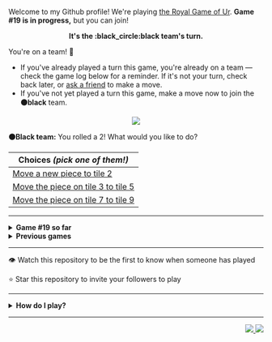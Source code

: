 Welcome to my Github profile!
We're playing
[the Royal Game of Ur](https://en.wikipedia.org/wiki/Royal_Game_of_Ur).
**Game #19 is in progress,** but you can join!

<p align="center">
  <b>It's the
  :black_circle:black
  team's turn.</b>
</p>

You're on a team! :wave:

* If you've already played a turn this game, you're already on a team
  &mdash; check the game log below for a reminder. If it's not your turn,
  check back later, or [ask a
  friend](https://twitter.com/share?text=I'm+playing+The+Royal+Game+of+Ur+on+a+GitHub+profile.+Take+your+turn+at+https://github.com/rossjrw/rossjrw+%23RoyalGameOfUr+%23github) to make a move.
* If you've not yet played a turn this game, make a move now to join the
  **:black_circle:black** team.

<p align="center"><img src="https://raw.githubusercontent.com/rossjrw/rossjrw/play/games/current/board.2835.svg"></p>

  **:black_circle:Black team:**
  You rolled a 2!
What would you like to do?

| Choices *(pick one of them!)* |
| --- |
  | [    Move a new piece to tile 2](https://github.com/rossjrw/rossjrw/issues/new?title=ur-move-2%400-0&amp;body=Press+Submit%21+You+don%27t+need+to+edit+this+text+or+do+anything+else.%0D%0A%0D%0ABe+aware+that+your+move+can+take+a+minute+or+two+to+process.) |
  | [    Move the piece on tile 3 to tile 5](https://github.com/rossjrw/rossjrw/issues/new?title=ur-move-2%403-0&amp;body=Press+Submit%21+You+don%27t+need+to+edit+this+text+or+do+anything+else.%0D%0A%0D%0ABe+aware+that+your+move+can+take+a+minute+or+two+to+process.) |
  | [    Move the piece on tile 7 to tile 9](https://github.com/rossjrw/rossjrw/issues/new?title=ur-move-2%407-0&amp;body=Press+Submit%21+You+don%27t+need+to+edit+this+text+or+do+anything+else.%0D%0A%0D%0ABe+aware+that+your+move+can+take+a+minute+or+two+to+process.) |

-----

<details>
<summary><b>Game #19 so far</b></summary>

## Who's on each team?

<table>
    <thead>
      <tr><th colspan=2>Players in this game</th></tr>
    </thead>
    <tbody>
      <tr>
        <td align="right"><b>Black team</b> :black_circle:</td>
        <td>:white_circle: <b> White team</b></td>
      </tr>
      <tr align="center">
        <td><b><a href="https://github.com/tassiaaccioly">@tassiaaccioly</a></b> (6)<br><b><a href="https://github.com/huuquyet">@huuquyet</a></b> (4)<br><b><a href="https://github.com/CostasAK">@CostasAK</a></b> (3)<br><b><a href="https://github.com/7IronSnow7">@7IronSnow7</a></b> (1)<br><b><a href="https://github.com/karim-eg">@karim-eg</a></b> (1)<br><b><a href="https://github.com/chiragyadav916">@chiragyadav916</a></b> (1)</td>
        <td><b><a href="https://github.com/Casper-Guo">@Casper-Guo</a></b> (19)<br><b><a href="https://github.com/nicolasborromeo">@nicolasborromeo</a></b> (1)<br><b><a href="https://github.com/Baystef">@Baystef</a></b> (1)</td>
      </tr>
    </tbody>
  </table>

## What's happened so far?

| Time | Turn | Event | Issue | Board |
| :---: | :---: | :--- | :---: | :---: |
  | 11th Apr 2024 03:01 | **0** | :black_circle: **[@tassiaaccioly](https://github.com/tassiaaccioly)** started a new game | [#2797](https://github.com/rossjrw/rossjrw/issues/2797) | [link](https://raw.githubusercontent.com/rossjrw/rossjrw/3b55d755eb1059017bd702f5a1d0265e5152c490/games/current/board.2797.svg) |
  | 11th Apr 2024 03:01 | **1** | :black_circle: **[@tassiaaccioly](https://github.com/tassiaaccioly)** moved a black piece onto the board to position 2    | [#2798](https://github.com/rossjrw/rossjrw/issues/2798) | [link](https://raw.githubusercontent.com/rossjrw/rossjrw/092768d93fefb54ce03bc05817770b0da3b10ec8/games/current/board.2798.svg) |
  | 11th Apr 2024 03:10 | **2** | :white_circle: **[@Casper-Guo](https://github.com/Casper-Guo)** moved a white piece onto the board to position 1    | [#2799](https://github.com/rossjrw/rossjrw/issues/2799) | [link](https://raw.githubusercontent.com/rossjrw/rossjrw/835405fdf6bd64f56ca917db50d7b1d399b89f06/games/current/board.2799.svg) |
  | 11th Apr 2024 11:51 | **3** | :black_circle: **[@tassiaaccioly](https://github.com/tassiaaccioly)** moved a black piece onto the board to position 3    | [#2800](https://github.com/rossjrw/rossjrw/issues/2800) | [link](https://raw.githubusercontent.com/rossjrw/rossjrw/e6e18c550dd2308d4d1ee01c22aaf37106d8cf48/games/current/board.2800.svg) |
  | 11th Apr 2024 11:56 | **4** | :white_circle: **[@Casper-Guo](https://github.com/Casper-Guo)** moved a white piece from position 1 to position 4  — claimed a rosette :rosette:  | [#2801](https://github.com/rossjrw/rossjrw/issues/2801) | [link](https://raw.githubusercontent.com/rossjrw/rossjrw/2e090e426f39825b33fb62c1f63ce28de33e2668/games/current/board.2801.svg) |
  | 11th Apr 2024 11:59 | **5** | :white_circle: **[@Casper-Guo](https://github.com/Casper-Guo)** moved a white piece onto the board to position 2    | [#2802](https://github.com/rossjrw/rossjrw/issues/2802) | [link](https://raw.githubusercontent.com/rossjrw/rossjrw/85cc7a31329c7462afa4c3a9e645e0904358dfc4/games/current/board.2802.svg) |
  | 11th Apr 2024 13:08 | **6** | :black_circle: **[@7IronSnow7](https://github.com/7IronSnow7)** moved a black piece from position 3 to position 5    | [#2803](https://github.com/rossjrw/rossjrw/issues/2803) | [link](https://raw.githubusercontent.com/rossjrw/rossjrw/f87a1e15ff2a44a461a4d91eaeefa4550c5c9ae1/games/current/board.2803.svg) |
  | 11th Apr 2024 13:12 | **7** | :white_circle: **[@Casper-Guo](https://github.com/Casper-Guo)** moved a white piece from position 4 to position 6    | [#2804](https://github.com/rossjrw/rossjrw/issues/2804) | [link](https://raw.githubusercontent.com/rossjrw/rossjrw/6981ec21fafc9ff7ce600b2175a310c8f2660106/games/current/board.2804.svg) |
  | 11th Apr 2024 13:55 | **8** | :black_circle: **[@tassiaaccioly](https://github.com/tassiaaccioly)** moved a black piece from position 5 to position 7    | [#2805](https://github.com/rossjrw/rossjrw/issues/2805) | [link](https://raw.githubusercontent.com/rossjrw/rossjrw/e93bad57e0ac71a1dcc0772800e7c59d4b170dbd/games/current/board.2805.svg) |
  | 11th Apr 2024 14:13 | **9** | :white_circle: **[@Casper-Guo](https://github.com/Casper-Guo)** moved a white piece onto the board to position 4  — claimed a rosette :rosette:  | [#2806](https://github.com/rossjrw/rossjrw/issues/2806) | [link](https://raw.githubusercontent.com/rossjrw/rossjrw/5ee1ed3f80921c5093dd0e544c3a8af0bd20460c/games/current/board.2806.svg) |
  | 11th Apr 2024 14:15 | **10** | :white_circle: **[@Casper-Guo](https://github.com/Casper-Guo)** moved a white piece from position 6 to position 7 — captured a black piece :crossed_swords:   | [#2807](https://github.com/rossjrw/rossjrw/issues/2807) | [link](https://raw.githubusercontent.com/rossjrw/rossjrw/34c9d46f4c5b40822ef66f5fcfa88271cbc952f5/games/current/board.2807.svg) |
  | 11th Apr 2024 23:53 | **11** | :black_circle: **[@karim-eg](https://github.com/karim-eg)** moved a black piece from position 2 to position 5    | [#2808](https://github.com/rossjrw/rossjrw/issues/2808) | [link](https://raw.githubusercontent.com/rossjrw/rossjrw/dd7ad23835b18f6ef9b235f07ed0fe5346c5d645/games/current/board.2808.svg) |
  | 11th Apr 2024 23:59 | **12** | :white_circle: **[@Casper-Guo](https://github.com/Casper-Guo)** moved a white piece from position 7 to position 8  — claimed a rosette :rosette:  | [#2809](https://github.com/rossjrw/rossjrw/issues/2809) | [link](https://raw.githubusercontent.com/rossjrw/rossjrw/cb03b428e304ae109e3e0e1a6c406d730ff1052e/games/current/board.2809.svg) |
  | 12th Apr 2024 00:02 | **13** | :white_circle: **[@Casper-Guo](https://github.com/Casper-Guo)** moved a white piece from position 4 to position 6    | [#2810](https://github.com/rossjrw/rossjrw/issues/2810) | [link](https://raw.githubusercontent.com/rossjrw/rossjrw/ba8efe90785f535e87d1abc23c297dbb50131f37/games/current/board.2810.svg) |
  | 14th Apr 2024 18:12 | **14** | :black_circle: **[@chiragyadav916](https://github.com/chiragyadav916)** moved a black piece from position 5 to position 6 — captured a white piece :crossed_swords:   | [#2813](https://github.com/rossjrw/rossjrw/issues/2813) | [link](https://raw.githubusercontent.com/rossjrw/rossjrw/595f4f1e86a10aaf7b99840d57beab065bef15f1/games/current/board.2813.svg) |
  | 14th Apr 2024 20:59 | **15** | :white_circle: **[@Casper-Guo](https://github.com/Casper-Guo)** moved a white piece onto the board to position 1    | [#2814](https://github.com/rossjrw/rossjrw/issues/2814) | [link](https://raw.githubusercontent.com/rossjrw/rossjrw/af5a8020545479e60e209d31b2ced0effef14fe2/games/current/board.2814.svg) |
  | 17th Apr 2024 12:33 | **16** | :black_circle: **[@CostasAK](https://github.com/CostasAK)** moved a black piece onto the board to position 4  — claimed a rosette :rosette:  | [#2815](https://github.com/rossjrw/rossjrw/issues/2815) | [link](https://raw.githubusercontent.com/rossjrw/rossjrw/92f4ea11921b170f984a46c2727fdd48497f1164/games/current/board.2815.svg) |
  | 17th Apr 2024 12:33 | **17** | :black_circle: **[@CostasAK](https://github.com/CostasAK)** moved a black piece from position 6 to position 7    | [#2816](https://github.com/rossjrw/rossjrw/issues/2816) | [link](https://raw.githubusercontent.com/rossjrw/rossjrw/68379d1de407c0fd3953a2bf12aed01e429f7d37/games/current/board.2816.svg) |
  | 17th Apr 2024 15:59 | **18** | :white_circle: **[@Casper-Guo](https://github.com/Casper-Guo)** moved a white piece from position 2 to position 4  — claimed a rosette :rosette:  | [#2817](https://github.com/rossjrw/rossjrw/issues/2817) | [link](https://raw.githubusercontent.com/rossjrw/rossjrw/782fb64fcc7837ce233c5fae899ad74b0007c472/games/current/board.2817.svg) |
  | 17th Apr 2024 16:02 | **19** | :white_circle: **[@Casper-Guo](https://github.com/Casper-Guo)** moved a white piece from position 4 to position 7 — captured a black piece :crossed_swords:   | [#2818](https://github.com/rossjrw/rossjrw/issues/2818) | [link](https://raw.githubusercontent.com/rossjrw/rossjrw/3372160690788cbf1731fb97caa25106b67cf9dd/games/current/board.2818.svg) |
  | 17th Apr 2024 16:50 | **20** | :black_circle: **[@tassiaaccioly](https://github.com/tassiaaccioly)** moved a black piece from position 4 to position 7 — captured a white piece :crossed_swords:   | [#2819](https://github.com/rossjrw/rossjrw/issues/2819) | [link](https://raw.githubusercontent.com/rossjrw/rossjrw/9d660be3cf132c0ddd046a54257371fb78c0bcdb/games/current/board.2819.svg) |
  | 17th Apr 2024 17:21 | **21** | :white_circle: **[@Casper-Guo](https://github.com/Casper-Guo)** moved a white piece from position 1 to position 4  — claimed a rosette :rosette:  | [#2820](https://github.com/rossjrw/rossjrw/issues/2820) | [link](https://raw.githubusercontent.com/rossjrw/rossjrw/468fc84533139bb955ac674f9cd10c7ddc4d50eb/games/current/board.2820.svg) |
  | 17th Apr 2024 18:45 | **22** | :white_circle: **[@Casper-Guo](https://github.com/Casper-Guo)** moved a white piece from position 4 to position 6    | [#2821](https://github.com/rossjrw/rossjrw/issues/2821) | [link](https://raw.githubusercontent.com/rossjrw/rossjrw/91e4d7c47c44727c224b45a9400aaed324691479/games/current/board.2821.svg) |
  | 18th Apr 2024 09:22 | **23** | :black_circle: **[@CostasAK](https://github.com/CostasAK)** moved a black piece onto the board to position 3    | [#2822](https://github.com/rossjrw/rossjrw/issues/2822) | [link](https://raw.githubusercontent.com/rossjrw/rossjrw/98eb2c6629ed4c5500ca78501e558e2df7ab280a/games/current/board.2822.svg) |
  | 18th Apr 2024 17:29 | **24** | :white_circle: **[@Casper-Guo](https://github.com/Casper-Guo)** moved a white piece onto the board to position 2    | [#2823](https://github.com/rossjrw/rossjrw/issues/2823) | [link](https://raw.githubusercontent.com/rossjrw/rossjrw/7d99b82cf95b45111885108389419101969e0b9b/games/current/board.2823.svg) |
  | 23rd Apr 2024 02:28 | **25** | :black_circle: **[@huuquyet](https://github.com/huuquyet)** moved a black piece from position 3 to position 6 — captured a white piece :crossed_swords:   | [#2824](https://github.com/rossjrw/rossjrw/issues/2824) | [link](https://raw.githubusercontent.com/rossjrw/rossjrw/f01a2cc3cf8d449561a6b1df269960cf3328b039/games/current/board.2824.svg) |
  | 24th Apr 2024 00:49 | **26** | :white_circle: **[@nicolasborromeo](https://github.com/nicolasborromeo)** moved a white piece onto the board to position 3    | [#2825](https://github.com/rossjrw/rossjrw/issues/2825) | [link](https://raw.githubusercontent.com/rossjrw/rossjrw/71508fe7b9611e57743dcbf0ef0307b220e7ff49/games/current/board.2825.svg) |
  | 24th Apr 2024 09:40 | **27** | :black_circle: **[@huuquyet](https://github.com/huuquyet)** moved a black piece onto the board to position 1    | [#2826](https://github.com/rossjrw/rossjrw/issues/2826) | [link](https://raw.githubusercontent.com/rossjrw/rossjrw/5f2422d5298354c5ab1a2f5881e210a5975c634b/games/current/board.2826.svg) |
  | 24th Apr 2024 21:12 | **28** | :white_circle: **[@Casper-Guo](https://github.com/Casper-Guo)** moved a white piece from position 2 to position 4  — claimed a rosette :rosette:  | [#2827](https://github.com/rossjrw/rossjrw/issues/2827) | [link](https://raw.githubusercontent.com/rossjrw/rossjrw/990a96f5e918c5632bbd3e3a9d0f3e6e86c1446e/games/current/board.2827.svg) |
  | 24th Apr 2024 21:14 | **29** | :white_circle: **[@Casper-Guo](https://github.com/Casper-Guo)** moved a white piece from position 4 to position 7 — captured a black piece :crossed_swords:   | [#2828](https://github.com/rossjrw/rossjrw/issues/2828) | [link](https://raw.githubusercontent.com/rossjrw/rossjrw/eccd902a1d4a79b49c32ccdee647ef1fb9a0d48f/games/current/board.2828.svg) |
  | 24th Apr 2024 21:28 | **30** | :black_circle: **[@tassiaaccioly](https://github.com/tassiaaccioly)** moved a black piece from position 6 to position 7 — captured a white piece :crossed_swords:   | [#2829](https://github.com/rossjrw/rossjrw/issues/2829) | [link](https://raw.githubusercontent.com/rossjrw/rossjrw/1fd222b9aab965851024c0cb111caebefbd0cce0/games/current/board.2829.svg) |
  | 24th Apr 2024 22:01 | **31** | :white_circle: **[@Casper-Guo](https://github.com/Casper-Guo)** moved a white piece onto the board to position 2    | [#2830](https://github.com/rossjrw/rossjrw/issues/2830) | [link](https://raw.githubusercontent.com/rossjrw/rossjrw/c66ae91213cb320ac007938476cc952413ffb29d/games/current/board.2830.svg) |
  | 25th Apr 2024 05:12 | **32** | :black_circle: **[@huuquyet](https://github.com/huuquyet)** moved a black piece onto the board to position 2    | [#2831](https://github.com/rossjrw/rossjrw/issues/2831) | [link](https://raw.githubusercontent.com/rossjrw/rossjrw/eadfe28f8669b92c4e97dc6a7f2b94a0c93de582/games/current/board.2831.svg) |
  | 25th Apr 2024 14:36 | **33** | :white_circle: **[@Casper-Guo](https://github.com/Casper-Guo)** moved a white piece from position 2 to position 4  — claimed a rosette :rosette:  | [#2832](https://github.com/rossjrw/rossjrw/issues/2832) | [link](https://raw.githubusercontent.com/rossjrw/rossjrw/682a86e7b4b897388cea9e2c7b20f4025ade9833/games/current/board.2832.svg) |
  | 25th Apr 2024 14:43 | **34** | :white_circle: **[@Casper-Guo](https://github.com/Casper-Guo)** moved a white piece onto the board to position 1    | [#2833](https://github.com/rossjrw/rossjrw/issues/2833) | [link](https://raw.githubusercontent.com/rossjrw/rossjrw/e71ea7c9c4ff316e3189fef8b4f05f095129d021/games/current/board.2833.svg) |
  | 26th Apr 2024 05:09 | **35** | :black_circle: **[@huuquyet](https://github.com/huuquyet)** moved a black piece from position 2 to position 3    | [#2834](https://github.com/rossjrw/rossjrw/issues/2834) | [link](https://raw.githubusercontent.com/rossjrw/rossjrw/66a3731faa9d3a5df5594091af2732f7b4ddffad/games/current/board.2834.svg) |
  | 26th Apr 2024 17:19 | **36** | :white_circle: **[@Baystef](https://github.com/Baystef)** moved a white piece onto the board to position 2    | [#2835](https://github.com/rossjrw/rossjrw/issues/2835) |  |

</details>

<details>
<summary><b>Previous games</b></summary>

## Previous games

1. A game was started on 30th Jul 2020 by **[@rossjrw](https://github.com/rossjrw)** and ended on 4th Dec 2020. 
   * The :white_circle:white team won. 
   * 64 players played 166 moves across 4 months and 5 days. 
   * The :black_circle:black team captured 9 white pieces and claimed 12 rosettes. 
   * The :white_circle:white team captured 10 black pieces and claimed 18 rosettes. 
   * The MVP of the winning team was **[@1ethanhansen](https://github.com/1ethanhansen)**, who played 48 moves. 
   * The winning move was made by **[@qbtl](https://github.com/qbtl)** ([#269](https://github.com/rossjrw/rossjrw/issues/269)).
1. A game was started on 4th Dec 2020 by **[@1ethanhansen](https://github.com/1ethanhansen)** and ended on 11th Jan 2021. 
   * The :black_circle:black team won. 
   * 27 players played 145 moves across 1 month and 1 week. 
   * The :black_circle:black team captured 7 white pieces and claimed 16 rosettes. 
   * The :white_circle:white team captured 6 black pieces and claimed 14 rosettes. 
   * The MVP of the winning team was **[@shpatrickguo](https://github.com/shpatrickguo)**, who played 26 moves. 
   * The winning move was made by **[@shpatrickguo](https://github.com/shpatrickguo)** ([#424](https://github.com/rossjrw/rossjrw/issues/424)).
1. A game was started on 11th Jan 2021 by **[@BaptisteMartinet](https://github.com/BaptisteMartinet)** and ended on 11th Feb 2021. 
   * The :white_circle:white team won. 
   * 17 players played 118 moves across 1 month and 12 hours. 
   * The :black_circle:black team captured 2 white pieces and claimed 11 rosettes. 
   * The :white_circle:white team captured 8 black pieces and claimed 14 rosettes. 
   * The MVP of the winning team was **[@1ethanhansen](https://github.com/1ethanhansen)**, who played 45 moves. 
   * The winning move was made by **[@1ethanhansen](https://github.com/1ethanhansen)** ([#535](https://github.com/rossjrw/rossjrw/issues/535)).
1. A game was started on 11th Feb 2021 by **[@1ethanhansen](https://github.com/1ethanhansen)** and ended on 5th Mar 2021. 
   * The :white_circle:white team won. 
   * 17 players played 175 moves across 3 weeks and 22 hours. 
   * The :black_circle:black team captured 12 white pieces and claimed 17 rosettes. 
   * The :white_circle:white team captured 13 black pieces and claimed 18 rosettes. 
   * The MVP of the winning team was **[@1ethanhansen](https://github.com/1ethanhansen)**, who played 48 moves. 
   * The winning move was made by **[@1ethanhansen](https://github.com/1ethanhansen)** ([#702](https://github.com/rossjrw/rossjrw/issues/702)).
1. A game was started on 6th Mar 2021 by **[@shpatrickguo](https://github.com/shpatrickguo)** and ended on 10th May 2021. 
   * The :black_circle:black team won. 
   * 42 players played 162 moves across 2 months and 4 days. 
   * The :black_circle:black team captured 12 white pieces and claimed 17 rosettes. 
   * The :white_circle:white team captured 9 black pieces and claimed 19 rosettes. 
   * The MVP of the winning team was **[@shpatrickguo](https://github.com/shpatrickguo)**, who played 22 moves. 
   * The winning move was made by **[@crxssed7](https://github.com/crxssed7)** ([#864](https://github.com/rossjrw/rossjrw/issues/864)).
1. A game was started on 10th May 2021 by **[@HAUDRAUFHAUN](https://github.com/HAUDRAUFHAUN)** and ended on 17th Jul 2021. 
   * The :white_circle:white team won. 
   * 34 players played 167 moves across 2 months and 6 days. 
   * The :black_circle:black team captured 7 white pieces and claimed 14 rosettes. 
   * The :white_circle:white team captured 10 black pieces and claimed 18 rosettes. 
   * The MVP of the winning team was **[@1ethanhansen](https://github.com/1ethanhansen)**, who played 31 moves. 
   * The winning move was made by **[@1ethanhansen](https://github.com/1ethanhansen)** ([#1024](https://github.com/rossjrw/rossjrw/issues/1024)).
1. A game was started on 17th Jul 2021 by **[@1ethanhansen](https://github.com/1ethanhansen)** and ended on 19th Oct 2021. 
   * The :black_circle:black team won. 
   * 48 players played 153 moves across 3 months and 3 days. 
   * The :black_circle:black team captured 6 white pieces and claimed 17 rosettes. 
   * The :white_circle:white team captured 6 black pieces and claimed 15 rosettes. 
   * The MVP of the winning team was **[@PkmnQ](https://github.com/PkmnQ)**, who played 13 moves. 
   * The winning move was made by **[@OmKakatkar](https://github.com/OmKakatkar)** ([#1175](https://github.com/rossjrw/rossjrw/issues/1175)).
1. A game was started on 19th Oct 2021 by **[@OmKakatkar](https://github.com/OmKakatkar)** and ended on 29th Oct 2021. 
   * The :white_circle:white team won. 
   * 13 players played 135 moves across 1 week and 3 days. 
   * The :black_circle:black team captured 5 white pieces and claimed 13 rosettes. 
   * The :white_circle:white team captured 6 black pieces and claimed 15 rosettes. 
   * The MVP of the winning team was **[@Timemaster111](https://github.com/Timemaster111)**, who played 46 moves. 
   * The winning move was made by **[@Timemaster111](https://github.com/Timemaster111)** ([#1342](https://github.com/rossjrw/rossjrw/issues/1342)).
1. A game was started on 29th Oct 2021 by **[@jbmagination](https://github.com/jbmagination)** and ended on 15th May 2022. 
   * The :white_circle:white team won. 
   * 80 players played 187 moves across 6 months and 2 weeks. 
   * The :black_circle:black team captured 11 white pieces and claimed 17 rosettes. 
   * The :white_circle:white team captured 13 black pieces and claimed 19 rosettes. 
   * The MVP of the winning team was **[@nirakon](https://github.com/nirakon)**, who played 18 moves. 
   * The winning move was made by **[@Madflows](https://github.com/Madflows)** ([#1534](https://github.com/rossjrw/rossjrw/issues/1534)).
1. A game was started on 15th May 2022 by **[@VikashPR](https://github.com/VikashPR)** and ended on 29th Dec 2022. 
   * The :white_circle:white team won. 
   * 109 players played 177 moves across 7 months and 2 weeks. 
   * The :black_circle:black team captured 9 white pieces and claimed 23 rosettes. 
   * The :white_circle:white team captured 11 black pieces and claimed 19 rosettes. 
   * The MVP of the winning team was **[@LAPCoder](https://github.com/LAPCoder)**, who played 11 moves. 
   * The winning move was made by **[@LAPCoder](https://github.com/LAPCoder)** ([#1726](https://github.com/rossjrw/rossjrw/issues/1726)).
1. A game was started on 29th Dec 2022 by **[@CostasAK](https://github.com/CostasAK)** and ended on 30th Dec 2022. 
   * The :black_circle:black team won. 
   * 4 players played 121 moves across 19 hours and 41 minutes. 
   * The :black_circle:black team captured 6 white pieces and claimed 14 rosettes. 
   * The :white_circle:white team captured 4 black pieces and claimed 15 rosettes. 
   * The MVP of the winning team was **[@CostasAK](https://github.com/CostasAK)**, who played 59 moves. 
   * The winning move was made by **[@CostasAK](https://github.com/CostasAK)** ([#1844](https://github.com/rossjrw/rossjrw/issues/1844)).
1. A game was started on 30th Dec 2022 by **[@TejaTadepalli](https://github.com/TejaTadepalli)** and ended on 27th Jan 2023. 
   * The :white_circle:white team won. 
   * 17 players played 158 moves across 4 weeks and 1 hour. 
   * The :black_circle:black team captured 9 white pieces and claimed 18 rosettes. 
   * The :white_circle:white team captured 12 black pieces and claimed 18 rosettes. 
   * The MVP of the winning team was **[@TejaTadepalli](https://github.com/TejaTadepalli)**, who played 59 moves. 
   * The winning move was made by **[@TejaTadepalli](https://github.com/TejaTadepalli)** ([#1994](https://github.com/rossjrw/rossjrw/issues/1994)).
1. A game was started on 27th Jan 2023 by **[@TejaTadepalli](https://github.com/TejaTadepalli)** and ended on 14th Mar 2023. 
   * The :white_circle:white team won. 
   * 20 players played 153 moves across 1 month and 2 weeks. 
   * The :black_circle:black team captured 6 white pieces and claimed 17 rosettes. 
   * The :white_circle:white team captured 6 black pieces and claimed 16 rosettes. 
   * The MVP of the winning team was **[@TejaTadepalli](https://github.com/TejaTadepalli)**, who played 65 moves. 
   * The winning move was made by **[@TejaTadepalli](https://github.com/TejaTadepalli)** ([#2145](https://github.com/rossjrw/rossjrw/issues/2145)).
1. A game was started on 14th Mar 2023 by **[@Murdeala](https://github.com/Murdeala)** and ended on 13th Apr 2023. 
   * The :white_circle:white team won. 
   * 19 players played 141 moves across 4 weeks and 1 day. 
   * The :black_circle:black team captured 4 white pieces and claimed 18 rosettes. 
   * The :white_circle:white team captured 12 black pieces and claimed 16 rosettes. 
   * The MVP of the winning team was **[@CostasAK](https://github.com/CostasAK)**, who played 71 moves. 
   * The winning move was made by **[@CostasAK](https://github.com/CostasAK)** ([#2275](https://github.com/rossjrw/rossjrw/issues/2275)).
1. A game was started on 13th Apr 2023 by **[@thisiscoding1234](https://github.com/thisiscoding1234)** and ended on 7th Jul 2023. 
   * The :black_circle:black team won. 
   * 48 players played 122 moves across 2 months and 3 weeks. 
   * The :black_circle:black team captured 11 white pieces and claimed 15 rosettes. 
   * The :white_circle:white team captured 4 black pieces and claimed 9 rosettes. 
   * The MVP of the winning team was **[@Murdeala](https://github.com/Murdeala)**, who played 37 moves. 
   * The winning move was made by **[@WKL10086](https://github.com/WKL10086)** ([#2460](https://github.com/rossjrw/rossjrw/issues/2460)).
1. A game was started on 7th Jul 2023 by **[@kztera](https://github.com/kztera)** and ended on 26th Oct 2023. 
   * The :white_circle:white team won. 
   * 38 players played 142 moves across 3 months and 2 weeks. 
   * The :black_circle:black team captured 5 white pieces and claimed 14 rosettes. 
   * The :white_circle:white team captured 12 black pieces and claimed 14 rosettes. 
   * The MVP of the winning team was **[@CostasAK](https://github.com/CostasAK)**, who played 53 moves. 
   * The winning move was made by **[@CostasAK](https://github.com/CostasAK)** ([#2612](https://github.com/rossjrw/rossjrw/issues/2612)).
1. A game was started on 27th Oct 2023 by **[@blacksmithop](https://github.com/blacksmithop)** and ended on 3rd Dec 2023. 
   * The :black_circle:black team won. 
   * 22 players played 55 moves across 1 month and 6 days. 
   * The :black_circle:black team captured 5 white pieces and claimed 11 rosettes. 
   * The :white_circle:white team captured 0 black pieces and claimed 3 rosettes. 
   * The MVP of the winning team was **[@CostasAK](https://github.com/CostasAK)**, who played 26 moves. 
   * The winning move was made by **[@CostasAK](https://github.com/CostasAK)** ([#2664](https://github.com/rossjrw/rossjrw/issues/2664)).
1. A game was started on 4th Dec 2023 by **[@joshuajohncohen](https://github.com/joshuajohncohen)** and ended on 11th Apr 2024. 
   * The :black_circle:black team won. 
   * 44 players played 133 moves across 4 months and 6 days. 
   * The :black_circle:black team captured 11 white pieces and claimed 16 rosettes. 
   * The :white_circle:white team captured 5 black pieces and claimed 12 rosettes. 
   * The MVP of the winning team was **[@CostasAK](https://github.com/CostasAK)**, who played 49 moves. 
   * The winning move was made by **[@tassiaaccioly](https://github.com/tassiaaccioly)** ([#2796](https://github.com/rossjrw/rossjrw/issues/2796)).

</details>

-----

:eye: Watch this repository to be the first to know when someone has played

:star: Star this repository to invite your followers to play

-----

<details>
<summary><b>How do I play?</b></summary>

## Rules of the game

It's the **:white_circle:white** team versus the **:black_circle:black**
team.

The first team to **:rocket:ascend** all 7 of their pieces **:crown:wins**.
Your goal is to achieve that, and to block the other team from doing the
same.

_(Learn more about the rules of the Royal Game of Ur at
[RoyalUr.net/learn](https://royalur.net/learn/), or watch [Tom Scott play
against Irving Finkel](https://www.youtube.com/watch?v=WZskjLq040I) in
2017.)_

### Movement

Each turn starts by rolling 4 binary dice, which results in a number from 0
to 4. The current team gets to move one of their pieces by that many tiles.

All 14 pieces start on position 0 (the space just before tile 1).

### :rocket:Ascension

Moving a piece onto position 15 (the imaginary space after tile 14) causes
that piece to leave the board forever. This is **:rocket:ascension**, and
is the goal of the game &mdash; the first team to ascend all 7 of their
pieces wins.

### :crossed_swords:Capturing

You will move your pieces along the tiles from tile 1 to tile 14.

The tiles on your side of the board (tiles 1 through 4, 13, and 14) are
safe &mdash; only your pieces can be there. However, the tiles in the
middle (tiles 5 through 12) are unsafe &mdash; your opponent's pieces can
also be here. If one team's piece lands on the same tile as another team's
piece, the piece that was landed on is **:crossed_swords:captured**! It
goes all the way back to position 0.

### :rosette:Rosettes

If a piece lands on a **:rosette:rosette** (tiles 4, 8, and 14), that team
gets to immediately take another turn.

A piece that is on the rosette on tile 8 *cannot be
**:crossed_swords:captured***. A piece trying to capture it will simply
bounce off onto tile 9.

## How to play

Playing Ur on my GitHub profile is easy. The dice have already been rolled
for you &mdash; all you have to do is decide what to do with them. Anyone
with a GitHub account can play.

Anyone can join either team at any time, but once you're in a team, you're
locked into it until the game ends. You won't be able to play a move when
it's the other team's turn.

The list of links below the board image shows each possible move. Clicking
one of those will take you to a page where you can create an issue in this
repository, where all you have to do is click submit to play your move.

It will take a moment for Github Actions to acknowledge your move, but once
it does, you'll see it react with the 'eyes' emoji (:eyes:). A few seconds
later it will react with the 'rocket' emoji (:rocket:) to let you know that
your move was successful, then leave a comment explaining what happened,
and it'll also make a commit to record your move.

_(If you don't see any of that, then something went wrong. Ping me in your
issue by typing `cc @rossjrw`, and I'll take a look.)_

Note that if your team has no possible moves &mdash; for example by rolling a 0
&mdash; your turn will be automatically skipped. The event log will let you
know if this has happened.

## Behind the scenes

Check out the [`source` branch of this repository](https://github.com/rossjrw/rossjrw/tree/source) for the source
code and a little commentary on the inspiration behind this project.

### Contributing

I welcome bug reports, feature suggestions and pull requests! Just make
sure you ping me in your issue or PR by adding `cc @rossjrw`, as I don't receive notifications for new issues in this repository
(for hopefully obvious reasons).

</details>

-----

<p align="right">
  <a href="https://github.com/rossjrw/rossjrw/actions?query=workflow:build">
    <img src="https://github.com/rossjrw/rossjrw/workflows/build/badge.svg?branch=source"/>
  </a>
  <a href="https://github.com/rossjrw/rossjrw/actions?query=workflow:play">
    <img src="https://github.com/rossjrw/rossjrw/workflows/play/badge.svg?branch=play"/>
  </a>
</p>
